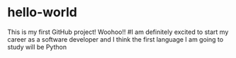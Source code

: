 # hello-world
This is my first GitHub project! Woohoo!!
#I am definitely excited to start my career as a software developer and I think the first language I am going to study will be Python
